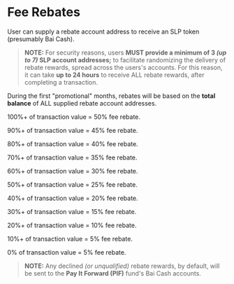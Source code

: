 # Fee Rebates

User can supply a rebate account address to receive an SLP token (presumably Bai Cash).

> __NOTE:__ For security reasons, users __MUST provide a minimum of 3 _(up to 7)_ SLP account addresses;__ to facilitate randomizing the delivery of rebate rewards, spread across the users's accounts. For this reason, it can take __up to 24 hours__ to receive ALL rebate rewards, after completing a transaction.

During the first "promotional" months, rebates will be based on the __total balance__ of ALL supplied rebate account addresses.

100%+ of transaction value = 50% fee rebate.

90%+ of transaction value = 45% fee rebate.

80%+ of transaction value = 40% fee rebate.

70%+ of transaction value = 35% fee rebate.

60%+ of transaction value = 30% fee rebate.

50%+ of transaction value = 25% fee rebate.

40%+ of transaction value = 20% fee rebate.

30%+ of transaction value = 15% fee rebate.

20%+ of transaction value = 10% fee rebate.

10%+ of transaction value = 5% fee rebate.

0% of transaction value = 5% fee rebate.

> __NOTE:__ Any declined _(or unqualified)_ rebate rewards, by default, will be sent to the __Pay It Forward (PIF)__ fund's Bai Cash accounts.
